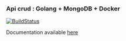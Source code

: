 ### Api crud : Golang + MongoDB + Docker

[![BuildStatus](https://travis-ci.org/scristofari/golang-poll.svg?branch=master)](https://travis-ci.org/scristofari/golang-poll)


Documentation available [here](https://godoc.org/github.com/scristofari/golang-poll/api)
